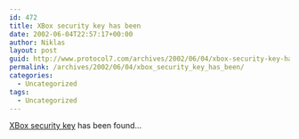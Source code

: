 ```yaml
---
id: 472
title: XBox security key has been
date: 2002-06-04T22:57:17+00:00
author: Niklas
layout: post
guid: http://www.protocol7.com/archives/2002/06/04/xbox-security-key-has-been/
permalink: /archives/2002/06/04/xbox_security_key_has_been/
categories:
  - Uncategorized
tags:
  - Uncategorized
---
```

<div class='microid-66aa437d23d175e7fe4a7aa047680e23357174da'>
  <p>
    <a href="http://www.theregister.co.uk/content/3/25568.html">XBox security key</a> has been found&#8230;
  </p>
</div>
